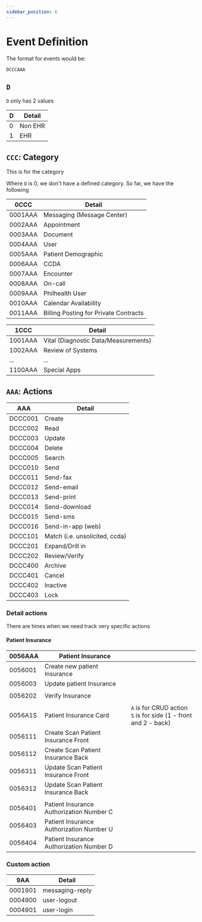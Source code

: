 ```yaml
---
sidebar_position: 6
---
```


# Event Definition

The format for events would be:

`DCCCAAA`

## `D`

`D` only has 2 values

| D | Detail |
| ------ | ------ |
| 0 | Non EHR |
| 1 | EHR |

## `CCC`: Category

This is for the category

Where `D` is 0, we don't have a defined category. So far, we have the following

| 0CCC | Detail |
| ------ | ------ |
| 0001AAA | Messaging (Message Center) |
| 0002AAA | Appointment |
| 0003AAA | Document |
| 0004AAA | User |
| 0005AAA | Patient Demographic |
| 0006AAA | CCDA |
| 0007AAA | Encounter |
| 0008AAA | On-call |
| 0009AAA | Philhealth User |
| 0010AAA | Calendar Availability |
| 0011AAA | Billing Posting for Private Contracts |

| 1CCC | Detail |
| ------ | ------ |
| 1001AAA | Vital (Diagnostic Data/Measurements) |
| 1002AAA | Review of Systems |
| ... | ... |
| 1100AAA | Special Apps|

## `AAA`: Actions

| AAA | Detail |
| ------ | ------ |
| DCCC001 | Create |
| DCCC002 | Read |
| DCCC003 | Update |
| DCCC004 | Delete |
| DCCC005 | Search |
| DCCC010 | Send |
| DCCC011 | Send-fax |
| DCCC012 | Send-email |
| DCCC013 | Send-print |
| DCCC014 | Send-download |
| DCCC015 | Send-sms |
| DCCC016 | Send-in-app (web) |
| DCCC101 | Match (i.e. unsolicited, ccda) |
| DCCC201 | Expand/Drill in |
| DCCC202 | Review/Verify |
| DCCC400 | Archive |
| DCCC401 | Cancel |
| DCCC402 | Inactive |
| DCCC403 | Lock |

### Detail actions

There are times when we need track very specific actions

#### Patient Insurance

| 0056AAA | Patient Insurance |  |
| ------ | ------ | ------ |
| 0056001 | Create new patient Insurance | |
| 0056003 | Update patient Insurance | |
|  |  | |
| 0056202 | Verify Insurance | |
|  |  |  |
| 0056A1S | Patient Insurance Card | `A` is for CRUD action<br />`S` is for side (1 - front and 2 - back) |
| 0056111 | Create Scan Patient Insurance Front | |
| 0056112 | Create Scan Patient Insurance Back | |
| 0056311 | Update Scan Patient Insurance Front | |
| 0056312 | Update Scan Patient Insurance Back | |
|  |  |  |
| 0056401 | Patient Insurance Authorization Number C | |
| 0056403 | Patient Insurance Authorization Number U | |
| 0056404 | Patient Insurance Authorization Number D | |

### Custom action

| 9AA | Detail |
| ------ | ------ |
| 0001901 | messaging-reply |
| 0004900 | user-logout |
| 0004901 | user-login |
